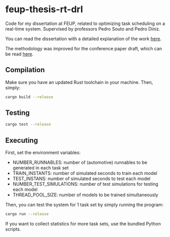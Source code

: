 # feup-thesis-rt-drl
Code for my dissertation at FEUP, related to optimizing task scheduling on a real-time system. Supervised by professors Pedro Souto and Pedro Diniz.

You can read the dissertation with a detailed explanation of the work [here](/doc/thesis.pdf).

The methodology was improved for the conference paper draft, which can be read [here](/doc/article.pdf).

## Compilation

Make sure you have an updated Rust toolchain in your machine. Then, simply:

```sh
cargo build --release
```

## Testing

```sh
cargo test --release
```

## Executing

First, set the environment variables:

- NUMBER_RUNNABLES: number of (automotive) runnables to be generated in each task set
- TRAIN_INSTANTS: number of simulated seconds to train each model
- TEST_INSTANS: number of simulated seconds to test each model
- NUMBER_TEST_SIMULATIONS: number of test simulations for testing each model
- THREAD_POOL_SIZE: number of models to be trained simultaneously

Then, you can test the system for 1 task set by simply running the program:

```sh
cargo run --release
```
If you want to collect statistics for more task sets, use the bundled Python scripts.
